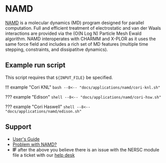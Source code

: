 # NAMD

[NAMD](www.ks.uiuc.edu/Research/namd/) is a molecular dynamics (MD)
program designed for parallel computation. Full and efficient
treatment of electrostatic and van der Waals interactions are provided
via the (O(N Log N) Particle Mesh Ewald algorithm.  NAMD interoperates
with CHARMM and X-PLOR as it uses the same force field and includes a
rich set of MD features (multiple time stepping, constraints, and
dissipatitve dynamics).

## Example run script

This script requires that `${INPUT_FILE}` be specified.

!!! example "Cori KNL"
	```bash
	--8<-- "docs/applications/namd/cori-knl.sh"
	```

??? example "Edison"
    ```shell
    --8<-- "docs/applications/namd/cori-hsw.sh"
    ```

??? example "Cori Haswell"
    ```shell
    --8<-- "docs/applications/namd/edison.sh"
    ```

## Support

 * [User's Guide](http://www.ks.uiuc.edu/Research/namd/current/ug/)
 * [Problem with NAMD?](http://www.ks.uiuc.edu/Research/namd/bugreport.html)
 * **IF** after the above you believe there is an issue with the NERSC
   module file a ticket with our [help desk](https://help.nersc.gov)
